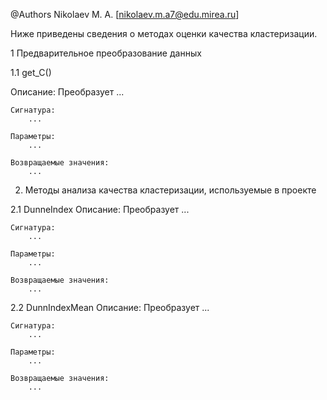 @Authors 
		Nikolaev M. A. [nikolaev.m.a7@edu.mirea.ru]
  
Ниже приведены сведения о методах оценки качества кластеризации.

1 Предварительное преобразование данных

1.1 get_C()
 
 Описание:
	Преобразует ...
	
	Сигнатура:
		...
	
	Параметры:
		...
	
	Возвращаемые значения:
		...
	
2. Методы анализа качества кластеризации, используемые в проекте

2.1 DunneIndex
 Описание:
	Преобразует ...
	
	Сигнатура:
		...
	
	Параметры:
		...
	
	Возвращаемые значения:
		...

2.2 DunnIndexMean
 Описание:
	Преобразует ...
	
	Сигнатура:
		...
	
	Параметры:
		...
	
	Возвращаемые значения:
		...